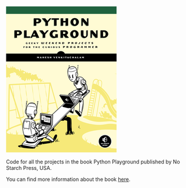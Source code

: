 ![Python Playground](cover.png)

Code for all the projects in the book Python Playground published by
No Starch Press, USA.

You can find more information about the book [here][1].


[1]: http://www.nostarch.com/pythonplayground

